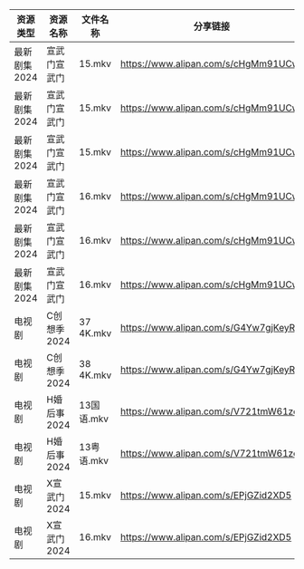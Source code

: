 | 资源类型     | 资源名称     | 文件名称      | 分享链接                                 | 更新时间                |
| -------- | -------- | --------- | ------------------------------------ | ------------------- |
| 最新剧集2024 | 宣武门宣武门   | 15.mkv    | https://www.alipan.com/s/cHgMm91UCwf | 2024-03-14 00:06:15 |
| 最新剧集2024 | 宣武门宣武门   | 15.mkv    | https://www.alipan.com/s/cHgMm91UCwf | 2024-03-14 00:06:25 |
| 最新剧集2024 | 宣武门宣武门   | 15.mkv    | https://www.alipan.com/s/cHgMm91UCwf | 2024-03-14 00:06:40 |
| 最新剧集2024 | 宣武门宣武门   | 16.mkv    | https://www.alipan.com/s/cHgMm91UCwf | 2024-03-14 00:06:15 |
| 最新剧集2024 | 宣武门宣武门   | 16.mkv    | https://www.alipan.com/s/cHgMm91UCwf | 2024-03-14 00:06:24 |
| 最新剧集2024 | 宣武门宣武门   | 16.mkv    | https://www.alipan.com/s/cHgMm91UCwf | 2024-03-14 00:06:40 |
| 电视剧      | C创想季2024 | 37 4K.mkv | https://www.alipan.com/s/G4Yw7gjKeyR | 2024-03-14 00:05:08 |
| 电视剧      | C创想季2024 | 38 4K.mkv | https://www.alipan.com/s/G4Yw7gjKeyR | 2024-03-14 00:05:08 |
| 电视剧      | H婚后事2024 | 13国语.mkv  | https://www.alipan.com/s/V721tmW61zo | 2024-03-14 00:05:20 |
| 电视剧      | H婚后事2024 | 13粤语.mkv  | https://www.alipan.com/s/V721tmW61zo | 2024-03-14 00:05:20 |
| 电视剧      | X宣武门2024 | 15.mkv    | https://www.alipan.com/s/EPjGZid2XD5 | 2024-03-14 00:05:45 |
| 电视剧      | X宣武门2024 | 16.mkv    | https://www.alipan.com/s/EPjGZid2XD5 | 2024-03-14 00:05:44 |
